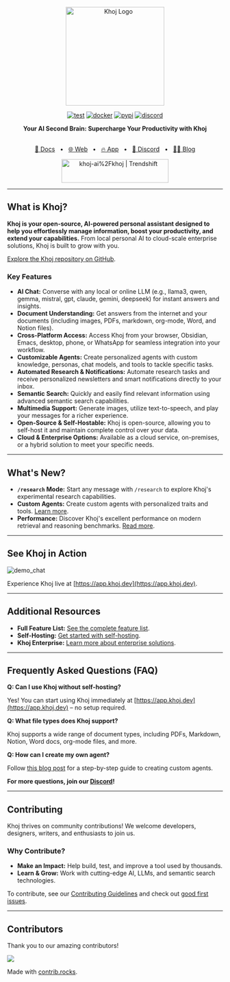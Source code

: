 <p align="center"><img src="https://assets.khoj.dev/khoj-logo-sideways-1200x540.png" width="230" alt="Khoj Logo"></p>

<div align="center">

[![test](https://github.com/khoj-ai/khoj/actions/workflows/test.yml/badge.svg)](https://github.com/khoj-ai/khoj/actions/workflows/test.yml)
[![docker](https://github.com/khoj-ai/khoj/actions/workflows/dockerize.yml/badge.svg)](https://github.com/khoj-ai/khoj/pkgs/container/khoj)
[![pypi](https://github.com/khoj-ai/khoj/actions/workflows/pypi.yml/badge.svg)](https://pypi.org/project/khoj/)
[![discord](https://img.shields.io/discord/1112065956647284756?style=plastic&label=discord)](https://discord.gg/BDgyabRM6e)

</div>

<div align="center">
<b>Your AI Second Brain: Supercharge Your Productivity with Khoj</b>
</div>

<br />

<div align="center">

[📑 Docs](https://docs.khoj.dev)
<span>&nbsp;&nbsp;•&nbsp;&nbsp;</span>
[🌐 Web](https://khoj.dev)
<span>&nbsp;&nbsp;•&nbsp;&nbsp;</span>
[🔥 App](https://app.khoj.dev)
<span>&nbsp;&nbsp;•&nbsp;&nbsp;</span>
[💬 Discord](https://discord.gg/BDgyabRM6e)
<span>&nbsp;&nbsp;•&nbsp;&nbsp;</span>
[✍🏽 Blog](https://blog.khoj.dev)

<a href="https://trendshift.io/repositories/10318" target="_blank"><img src="https://trendshift.io/api/badge/repositories/10318" alt="khoj-ai%2Fkhoj | Trendshift" style="width: 250px; height: 55px;" width="250" height="55"/></a>

</div>

---

## What is Khoj?

**Khoj is your open-source, AI-powered personal assistant designed to help you effortlessly manage information, boost your productivity, and extend your capabilities.**  From local personal AI to cloud-scale enterprise solutions, Khoj is built to grow with you.

[Explore the Khoj repository on GitHub](https://github.com/khoj-ai/khoj).

### Key Features

*   **AI Chat:** Converse with any local or online LLM (e.g., llama3, qwen, gemma, mistral, gpt, claude, gemini, deepseek) for instant answers and insights.
*   **Document Understanding:** Get answers from the internet and your documents (including images, PDFs, markdown, org-mode, Word, and Notion files).
*   **Cross-Platform Access:** Access Khoj from your browser, Obsidian, Emacs, desktop, phone, or WhatsApp for seamless integration into your workflow.
*   **Customizable Agents:** Create personalized agents with custom knowledge, personas, chat models, and tools to tackle specific tasks.
*   **Automated Research & Notifications:** Automate research tasks and receive personalized newsletters and smart notifications directly to your inbox.
*   **Semantic Search:** Quickly and easily find relevant information using advanced semantic search capabilities.
*   **Multimedia Support:** Generate images, utilize text-to-speech, and play your messages for a richer experience.
*   **Open-Source & Self-Hostable:** Khoj is open-source, allowing you to self-host it and maintain complete control over your data.
*   **Cloud & Enterprise Options:** Available as a cloud service, on-premises, or a hybrid solution to meet your specific needs.

---

## What's New?

*   **`/research` Mode:** Start any message with `/research` to explore Khoj's experimental research capabilities.
*   **Custom Agents:** Create custom agents with personalized traits and tools. [Learn more](https://blog.khoj.dev/posts/create-agents-on-khoj/).
*   **Performance:** Discover Khoj's excellent performance on modern retrieval and reasoning benchmarks. [Read more](https://blog.khoj.dev/posts/evaluate-khoj-quality/).

---

## See Khoj in Action

![demo_chat](https://github.com/khoj-ai/khoj/blob/master/documentation/assets/img/quadratic_equation_khoj_web.gif?raw=true)

Experience Khoj live at [https://app.khoj.dev](https://app.khoj.dev).

---

## Additional Resources

*   **Full Feature List:** [See the complete feature list](https://docs.khoj.dev/category/features).
*   **Self-Hosting:** [Get started with self-hosting](https://docs.khoj.dev/get-started/setup).
*   **Khoj Enterprise:** [Learn more about enterprise solutions](https://khoj.dev/teams).

---

## Frequently Asked Questions (FAQ)

**Q: Can I use Khoj without self-hosting?**

Yes!  You can start using Khoj immediately at [https://app.khoj.dev](https://app.khoj.dev) – no setup required.

**Q: What file types does Khoj support?**

Khoj supports a wide range of document types, including PDFs, Markdown, Notion, Word docs, org-mode files, and more.

**Q: How can I create my own agent?**

Follow [this blog post](https://blog.khoj.dev/posts/create-agents-on-khoj/) for a step-by-step guide to creating custom agents.

**For more questions, join our [Discord](https://discord.gg/BDgyabRM6e)!**

---

## Contributing

Khoj thrives on community contributions!  We welcome developers, designers, writers, and enthusiasts to join us.

### Why Contribute?

*   **Make an Impact:** Help build, test, and improve a tool used by thousands.
*   **Learn & Grow:** Work with cutting-edge AI, LLMs, and semantic search technologies.

To contribute, see our [Contributing Guidelines](https://docs.khoj.dev/contributing/development) and check out [good first issues](https://github.com/khoj-ai/khoj/contribute).

---

## Contributors

Thank you to our amazing contributors!

<a href="https://github.com/khoj-ai/khoj/graphs/contributors">
  <img src="https://contrib.rocks/image?repo=khoj-ai/khoj" />
</a>

Made with [contrib.rocks](https://contrib.rocks).